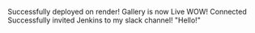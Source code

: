 Successfully deployed on render!
Gallery is now Live
WOW! Connected Successfully invited Jenkins to my slack channel!
"Hello!"